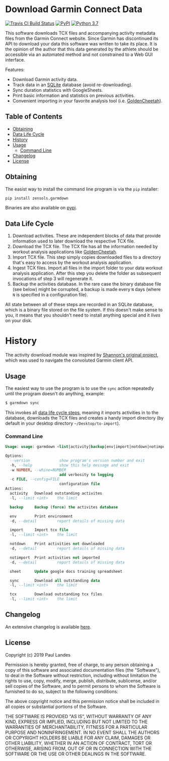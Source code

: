 # Download Garmin Connect Data

[![Travis CI Build Status][travis-badge]][travis-link]
[![PyPI][pypi-badge]][pypi-link]
[![Python 3.7][python37-badge]][python37-link]


This software downloads TCX files and accompanying activity metadata files from
the Garmin Connect website.  Since Garmin has discontinued its API to download
your data this software was written to take its place.  It is the opinion of
the author that this data generated by the athlete should be accessible via an
automated method and not constrained to a Web GUI interface.

Features:
* Download Garmin activity data.
* Track data in an [SQLite] database (avoid re-downloading).
* Sync duration statistics with GoogleSheets.
* Print basic information and statistics on previous activities.
* Convenient importing in your favorite analysis tool (i.e. [GoldenCheetah]).


<!-- markdown-toc start - Don't edit this section. Run M-x markdown-toc-refresh-toc -->
## Table of Contents

- [Obtaining](#obtaining)
- [Data Life Cycle](#data-life-cycle)
- [History](#history)
- [Usage](#usage)
    - [Command Line](#command-line)
- [Changelog](#changelog)
- [License](#license)

<!-- markdown-toc end -->


## Obtaining

The easist way to install the command line program is via the `pip` installer:
```bash
pip install zensols.garmdown
```

Binaries are also available on [pypi].


## Data Life Cycle

1. Download activities.  These are independent blocks of data that provide
   information used to later download the respective TCX file.
2. Download the TCX file.  The TCX file has all the information needed by
   workout analysis applications like [GoldenCheetah].
3. Import TCX file.  This step simply copies downloaded files to a directory
   that's easy to access by the workout analysis application.
4. Ingest TCX files.  Import all files in the import folder to your data
   workout analysis application.  After this step you delete the folder as
   subsequent invocations of step 3 will regenerate it.
5. Backup the activities database.  In the rare case the binary database file
   (see below) might be corrupted, a backup is made every `N` days (where `N`
   is specified in a configuration file).

All state between all of these steps are recorded in an SQLite database, which
is a binary file stored on the file system.  If this doesn't make sense to you,
it means that you shouldn't need to install anything special and it *lives* on
your disk.


# History

The activity download module was inspired by [Shannon's original project],
which was used to navigate the convoluted Garmin client API.


## Usage

The easiest way to use the program is to use the `sync` action repeatedly
until the program doesn't do anything, example:
```bash
$ garmdown sync
```

This invokes all [data life cycle steps](#data-life-cycle), meaning it imports
activities in to the database, downloads the TCX files and creates a handy
import directory (by default in your desktop directory `~/Desktop/to-import`).

### Command Line

```sql
Usage: usage: garmdown <list|activity|backup|env|import|notdown|notimport|sheet|sync|tcx> [options]

Options:
  --version             show program's version number and exit
  -h, --help            show this help message and exit
  -w NUMBER, --whine=NUMBER
                        add verbosity to logging
  -c FILE, --config=FILE
                        configuration file
Actions:
  activity   Download outstanding activites
  -l, --limit <int>    the limit

  backup     Backup (force) the activites database

  env        Print environment
  -d, --detail         report details of missing data

  import     Import tcx file
  -l, --limit <int>    the limit

  notdown    Print activities not downloaded
  -d, --detail         report details of missing data

  notimport  Print activities not imported
  -d, --detail         report details of missing data

  sheet      Update google docs training spreadsheet

  sync       Download all outstanding data
  -l, --limit <int>    the limit

  tcx        Download outstanding tcx files
  -l, --limit <int>    the limit
```


## Changelog

An extensive changelog is available [here](CHANGELOG.md).


## License

Copyright (c) 2019 Paul Landes

Permission is hereby granted, free of charge, to any person obtaining a copy of
this software and associated documentation files (the "Software"), to deal in
the Software without restriction, including without limitation the rights to
use, copy, modify, merge, publish, distribute, sublicense, and/or sell copies
of the Software, and to permit persons to whom the Software is furnished to do
so, subject to the following conditions:

The above copyright notice and this permission notice shall be included in all
copies or substantial portions of the Software.

THE SOFTWARE IS PROVIDED "AS IS", WITHOUT WARRANTY OF ANY KIND, EXPRESS OR
IMPLIED, INCLUDING BUT NOT LIMITED TO THE WARRANTIES OF MERCHANTABILITY,
FITNESS FOR A PARTICULAR PURPOSE AND NONINFRINGEMENT. IN NO EVENT SHALL THE
AUTHORS OR COPYRIGHT HOLDERS BE LIABLE FOR ANY CLAIM, DAMAGES OR OTHER
LIABILITY, WHETHER IN AN ACTION OF CONTRACT, TORT OR OTHERWISE, ARISING FROM,
OUT OF OR IN CONNECTION WITH THE SOFTWARE OR THE USE OR OTHER DEALINGS IN THE
SOFTWARE.


<!-- links -->
[travis-link]: https://travis-ci.org/garmin-data/garmdown
[travis-badge]: https://travis-ci.org/garmin-data/garmdown.svg?branch=master
[pypi]: https://pypi.org/project/zensols.garmdown/
[pypi-link]: https://pypi.python.org/pypi/zensols.garmdown
[pypi-badge]: https://img.shields.io/pypi/v/zensols.garmdown.svg
[python37-badge]: https://img.shields.io/badge/python-3.7-blue.svg
[python37-link]: https://www.python.org/downloads/release/python-370

[GoldenCheetah]: https://www.goldencheetah.org
[Shannon's original project]: https://github.com/magsol/garmin
[SQLite]: https://www.sqlite.org/index.html
